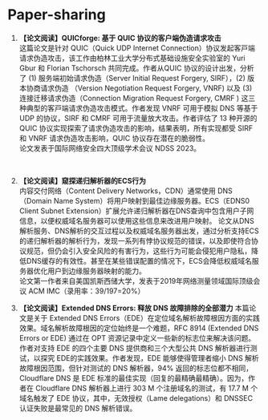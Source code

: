 # Paper-sharing

1. **【论文阅读】QUICforge: 基于 QUIC 协议的客户端伪造请求攻击**<br />
这篇论⽂是针对 QUIC（Quick UDP Internet Connection）协议发起客⼾端请求伪造攻击，该⼯作由柏林⼯业⼤学分布式基础设施安全实验室的 Yuri Gbur 和 Florian Tschorsch 共同完成。作者从QUIC 协议的设计出发，分析了 (1) 服务端初始请求伪造（Server Initial Request Forgery, SIRF），(2) 版本协商请求伪造 （Version Negotiation Request Forgery, VNRF) 以及 (3) 连接迁移请求伪造（Connection Migration Request Forgery, CMRF ) 这三种典型的客⼾端请求伪造攻击模式。作者发现 VNRF 可⽤于模拟 DNS 等基于 UDP 的协议，SIRF 和 CMRF 可⽤于流量放⼤攻击。作者评估了 13 种开源的 QUIC 协议实现探索了请求伪造攻击的影响，结果表明，所有实现都受 SIRF 和 VNRF 请求伪造攻击影响，QUIC 协议存在潜在的脆弱性。<br />
论⽂发表于国际⽹络安全四⼤顶级学术会议 NDSS 2023。  
<br />

2. **【论文阅读】窥探递归解析器的ECS行为**<br />
内容交付网络（Content Delivery Networks，CDN）通常使用 DNS（Domain Name System）将用户映射到最佳边缘服务器。ECS（EDNS0 Client Subnet Extension）扩展允许递归解析器在DNS查询中包含用户子网信息，以便权威域名服务器可以使用这些信息来改进用户映射。
论文从DNS解析服务、DNS解析的交互过程以及权威域名服务器出发，通过分析支持ECS的递归解析器的解析行为，发现一系列有悖协议规范的错误，以及即使符合协议规范，但仍会引入安全风险的有害行为，这些行为可能会侵犯用户隐私，降低DNS缓存的有效性。甚至在某些错误配置的情况下，ECS会降低权威域名服务器优化用户到边缘服务器映射的能力。
<br />论文第一作者来自美国凯斯西储大学，发表于2019年网络测量领域国际顶级会议 ACM IMC（录用率：39/197=20%）

3. **【论文阅读】Extended DNS Errors: 释放 DNS 故障排除的全部潜力**
本篇论文是关于 Extended DNS Errors（EDE）在定位域名解析故障根因方面的实践效果。域名解析故障根因的定位始终是一个难题，RFC 8914 (Extended DNS Errors or EDE) 通过在 OPT 资源记录中定义一些新的标志位来解决该问题。作者对支持 EDE 的四个主要 DNS 提供商和三个大型公共 DNS 解析器进行测试，以探究 EDE的实践效果。作者发现，EDE 能够使得管理者缩小 DNS 解析故障根因范围，但针对测试的 DNS 解析器，94% 返回的标志位都不相同，Cloudflare DNS 是 EDE 标准的最佳实现（回复的最精确最精确）。因为，作者在 Cloudflare DNS 解析器上进行 303 M 个注册域名的测试，有 17.7 M 个域名触发了 EDE 协议，其中，无效授权（Lame delegations）和 DNSSEC 认证失败是最常见的 DNS 解析错误。
